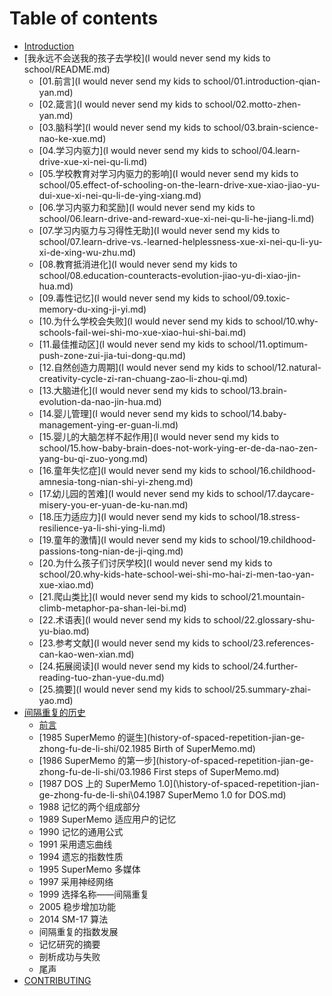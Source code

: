 # Table of contents

* [Introduction](README.md)
* [我永远不会送我的孩子去学校](I would never send my kids to school/README.md)
  * [01.前言](I would never send my kids to school/01.introduction-qian-yan.md)
  * [02.箴言](I would never send my kids to school/02.motto-zhen-yan.md)
  * [03.脑科学](I would never send my kids to school/03.brain-science-nao-ke-xue.md)
  * [04.学习内驱力](I would never send my kids to school/04.learn-drive-xue-xi-nei-qu-li.md)
  * [05.学校教育对学习内驱力的影响](I would never send my kids to school/05.effect-of-schooling-on-the-learn-drive-xue-xiao-jiao-yu-dui-xue-xi-nei-qu-li-de-ying-xiang.md)
  * [06.学习内驱力和奖励](I would never send my kids to school/06.learn-drive-and-reward-xue-xi-nei-qu-li-he-jiang-li.md)
  * [07.学习内驱力与习得性无助](I would never send my kids to school/07.learn-drive-vs.-learned-helplessness-xue-xi-nei-qu-li-yu-xi-de-xing-wu-zhu.md)
  * [08.教育抵消进化](I would never send my kids to school/08.education-counteracts-evolution-jiao-yu-di-xiao-jin-hua.md)
  * [09.毒性记忆](I would never send my kids to school/09.toxic-memory-du-xing-ji-yi.md)
  * [10.为什么学校会失败](I would never send my kids to school/10.why-schools-fail-wei-shi-mo-xue-xiao-hui-shi-bai.md)
  * [11.最佳推动区](I would never send my kids to school/11.optimum-push-zone-zui-jia-tui-dong-qu.md)
  * [12.自然创造力周期](I would never send my kids to school/12.natural-creativity-cycle-zi-ran-chuang-zao-li-zhou-qi.md)
  * [13.大脑进化](I would never send my kids to school/13.brain-evolution-da-nao-jin-hua.md)
  * [14.婴儿管理](I would never send my kids to school/14.baby-management-ying-er-guan-li.md)
  * [15.婴儿的大脑怎样不起作用](I would never send my kids to school/15.how-baby-brain-does-not-work-ying-er-de-da-nao-zen-yang-bu-qi-zuo-yong.md)
  * [16.童年失忆症](I would never send my kids to school/16.childhood-amnesia-tong-nian-shi-yi-zheng.md)
  * [17.幼儿园的苦难](I would never send my kids to school/17.daycare-misery-you-er-yuan-de-ku-nan.md)
  * [18.压力适应力](I would never send my kids to school/18.stress-resilience-ya-li-shi-ying-li.md)
  * [19.童年的激情](I would never send my kids to school/19.childhood-passions-tong-nian-de-ji-qing.md)
  * [20.为什么孩子们讨厌学校](I would never send my kids to school/20.why-kids-hate-school-wei-shi-mo-hai-zi-men-tao-yan-xue-xiao.md)
  * [21.爬山类比](I would never send my kids to school/21.mountain-climb-metaphor-pa-shan-lei-bi.md)
  * [22.术语表](I would never send my kids to school/22.glossary-shu-yu-biao.md)
  * [23.参考文献](I would never send my kids to school/23.references-can-kao-wen-xian.md)
  * [24.拓展阅读](I would never send my kids to school/24.further-reading-tuo-zhan-yue-du.md)
  * [25.摘要](I would never send my kids to school/25.summary-zhai-yao.md)
* [间隔重复的历史](history-of-spaced-repetition-jian-ge-zhong-fu-de-li-shi/README.md)
  * [前言](history-of-spaced-repetition-jian-ge-zhong-fu-de-li-shi/01.Introduction.md)
  * [1985 SuperMemo 的诞生](history-of-spaced-repetition-jian-ge-zhong-fu-de-li-shi/02.1985 Birth of SuperMemo.md)
  * [1986 SuperMemo 的第一步](history-of-spaced-repetition-jian-ge-zhong-fu-de-li-shi/03.1986 First steps of SuperMemo.md)
  * [1987 DOS 上的 SuperMemo 1.0](\history-of-spaced-repetition-jian-ge-zhong-fu-de-li-shi\04.1987 SuperMemo 1.0 for DOS.md)
  * 1988 记忆的两个组成部分
  * 1989 SuperMemo 适应用户的记忆
  * 1990 记忆的通用公式
  * 1991 采用遗忘曲线
  * 1994 遗忘的指数性质
  * 1995 SuperMemo 多媒体
  * 1997 采用神经网络
  * 1999 选择名称——间隔重复
  * 2005 稳步增加功能
  * 2014 SM-17 算法
  * 间隔重复的指数发展
  * 记忆研究的摘要
  * 剖析成功与失败
  * 尾声
* [CONTRIBUTING](contributing.md)

